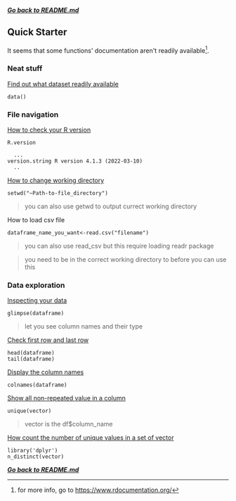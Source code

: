 ***[Go back to README.md](/README.md)***

## Quick Starter

It seems that some functions' documentation aren't readily available[^1].

### Neat stuff

[Find out what dataset readily available](https://www.rdocumentation.org/packages/utils/versions/3.6.2/topics/data)
```
data()
```

### File navigation

[How to check your R version](https://www.rdocumentation.org/packages/base/versions/3.6.2/topics/R.Version)
```
R.version

  ...
version.string R version 4.1.3 (2022-03-10)
  ..

```

[How to change working directory](https://www.rdocumentation.org/packages/base/versions/3.6.2/topics/getwd)
```
setwd("~Path-to-file_directory")
```
> you can also use getwd to output currect working directory

How to load csv file
```
dataframe_name_you_want<-read.csv("filename")
```
> you can also use read_csv but this require loading readr package

> you need to be in the correct working directory to before you can use this

### Data exploration

[Inspecting your data](https://www.rdocumentation.org/packages/dplyr/versions/0.3/topics/glimpse)
```
glimpse(dataframe)
```
> let you see column names and their type

[Check first row and last row](https://www.rdocumentation.org/packages/utils/versions/3.6.2/topics/head)
```
head(dataframe)
tail(dataframe)
```

[Display the column names](https://www.rdocumentation.org/packages/gpuR/versions/2.0.3/topics/colnames)
```
colnames(dataframe)
```

[Show all non-repeated value in a column](https://www.rdocumentation.org/packages/base/versions/3.6.2/topics/unique)
```
unique(vector)
```
> vector is the df$column_name

[How count the number of unique values in a set of vector](https://www.rdocumentation.org/packages/dplyr/versions/0.7.8/topics/n_distinct)
```
library('dplyr')
n_distinct(vector)
```




***[Go back to README.md](/README.md)***

[^1]: for more info, go to https://www.rdocumentation.org/
